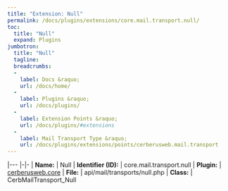 ```yaml
---
title: "Extension: Null"
permalink: /docs/plugins/extensions/core.mail.transport.null/
toc:
  title: "Null"
  expand: Plugins
jumbotron:
  title: "Null"
  tagline: 
  breadcrumbs:
  -
    label: Docs &raquo;
    url: /docs/home/
  -
    label: Plugins &raquo;
    url: /docs/plugins/
  -
    label: Extension Points &raquo;
    url: /docs/plugins/#extensions
  -
    label: Mail Transport Type &raquo;
    url: /docs/plugins/extensions/points/cerberusweb.mail.transport
---
```


|---
|-|-
| **Name:** | Null
| **Identifier (ID):** | core.mail.transport.null
| **Plugin:** | [cerberusweb.core](/docs/plugins/cerberusweb.core/)
| **File:** | api/mail/transports/null.php
| **Class:** | CerbMailTransport_Null

